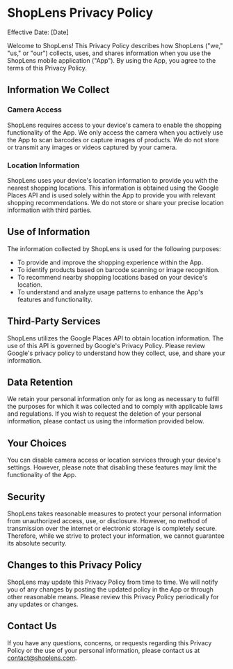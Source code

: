 # ShopLens Privacy Policy

Effective Date: [Date]

Welcome to ShopLens! This Privacy Policy describes how ShopLens ("we," "us," or "our") collects, uses, and shares information when you use the ShopLens mobile application ("App"). By using the App, you agree to the terms of this Privacy Policy.

## Information We Collect

### Camera Access

ShopLens requires access to your device's camera to enable the shopping functionality of the App. We only access the camera when you actively use the App to scan barcodes or capture images of products. We do not store or transmit any images or videos captured by your camera.

### Location Information

ShopLens uses your device's location information to provide you with the nearest shopping locations. This information is obtained using the Google Places API and is used solely within the App to provide you with relevant shopping recommendations. We do not store or share your precise location information with third parties.

## Use of Information

The information collected by ShopLens is used for the following purposes:

- To provide and improve the shopping experience within the App.
- To identify products based on barcode scanning or image recognition.
- To recommend nearby shopping locations based on your device's location.
- To understand and analyze usage patterns to enhance the App's features and functionality.

## Third-Party Services

ShopLens utilizes the Google Places API to obtain location information. The use of this API is governed by Google's Privacy Policy. Please review Google's privacy policy to understand how they collect, use, and share your information.

## Data Retention

We retain your personal information only for as long as necessary to fulfill the purposes for which it was collected and to comply with applicable laws and regulations. If you wish to request the deletion of your personal information, please contact us using the information provided below.

## Your Choices

You can disable camera access or location services through your device's settings. However, please note that disabling these features may limit the functionality of the App.

## Security

ShopLens takes reasonable measures to protect your personal information from unauthorized access, use, or disclosure. However, no method of transmission over the internet or electronic storage is completely secure. Therefore, while we strive to protect your information, we cannot guarantee its absolute security.

## Changes to this Privacy Policy

ShopLens may update this Privacy Policy from time to time. We will notify you of any changes by posting the updated policy in the App or through other reasonable means. Please review this Privacy Policy periodically for any updates or changes.

## Contact Us

If you have any questions, concerns, or requests regarding this Privacy Policy or the use of your personal information, please contact us at [contact@shoplens.com](mailto:contact@shoplens.com).

